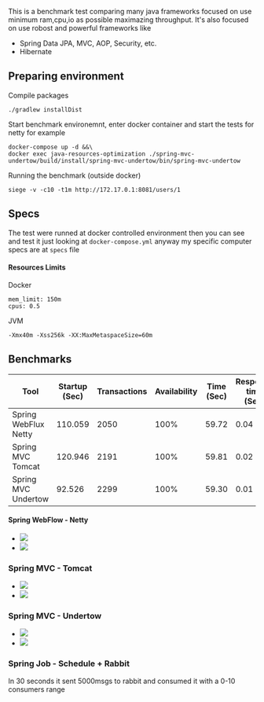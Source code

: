 This is a benchmark test comparing many java frameworks focused on use minimum ram,cpu,io as possible maximazing throughput. It's also focused on use robost and powerful frameworks like

* Spring Data JPA, MVC, AOP, Security, etc.
* Hibernate

## Preparing environment

Compile packages

	./gradlew installDist

Start benchmark environemnt, enter docker container and start the tests for netty for example

```
docker-compose up -d &&\
docker exec java-resources-optimization ./spring-mvc-undertow/build/install/spring-mvc-undertow/bin/spring-mvc-undertow
```

Running the benchmark (outside docker)

	siege -v -c10 -t1m http://172.17.0.1:8081/users/1


## Specs
The test were runned at docker controlled environment then you can see and test it just looking at `docker-compose.yml` anyway my specific computer specs are at `specs` file

#### Resources Limits

Docker

```
mem_limit: 150m
cpus: 0.5
```

JVM

```
-Xmx40m -Xss256k -XX:MaxMetaspaceSize=60m
```

## Benchmarks

| Tool                 | Startup (Sec) | Transactions | Availability | Time (Sec) | Response time (Sec) | Transaction rate (trans/sec) | Concurrency | Longest transaction | Shortest transaction | Data transferred (Mb) |
|----------------------|---------------|--------------|--------------|------------|---------------------|------------------------------|-------------|---------------------|----------------------|-----------------------|
| Spring WebFlux Netty | 110.059       | 2050         | 100%         | 59.72      | 0.04                | 34.33                        | 1.54        | 1.26                | 0.00                 | 0.06                  |
| Spring MVC Tomcat    | 120.946       | 2191         | 100%         | 59.81      | 0.02                | 36.63                        | 0.87        | 0.72                | 0.0                  | 0.07                  |
| Spring MVC Undertow  | 92.526        | 2299         | 100%         | 59.30      | 0.01                | 38.77                        | 0.56        | 0.93                | 0.00                 | 0.07                  |


#### Spring WebFlow - Netty

* ![](https://i.imgur.com/43SlqMy.png)
* ![](https://i.imgur.com/ZFCiFuD.png)

### Spring MVC - Tomcat
* ![](https://i.imgur.com/p7tfQis.png)
* ![](https://i.imgur.com/jr7De6Z.png)



### Spring MVC - Undertow

* ![](https://i.imgur.com/7jaWKGX.png)
* ![](https://i.imgur.com/8ugIKnb.png)

### Spring Job - Schedule + Rabbit
In 30 seconds it sent 5000msgs to rabbit and consumed it with a 0-10 consumers range
